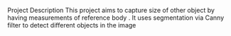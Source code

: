 Project Description
This project aims to capture size of other object by having measurements of reference body . It uses segmentation via Canny filter to detect different objects in the image

